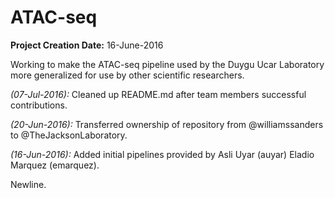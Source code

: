 # ATAC-seq

**Project Creation Date:** 16-June-2016

Working to make the ATAC-seq pipeline used by the Duygu Ucar Laboratory more generalized for use by other scientific researchers.

*(07-Jul-2016):* Cleaned up README.md after team members successful contributions.

*(20-Jun-2016):* Transferred ownership of repository from @williamssanders to @TheJacksonLaboratory.

*(16-Jun-2016):* Added initial pipelines provided by Asli Uyar (auyar) Eladio Marquez (emarquez).

Newline.
